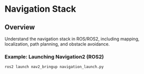 # Navigation Stack

## Overview
Understand the navigation stack in ROS/ROS2, including mapping, localization, path planning, and obstacle avoidance.

### Example: Launching Navigation2 (ROS2)
```bash
ros2 launch nav2_bringup navigation_launch.py
```
